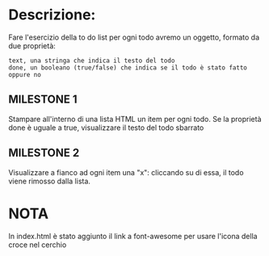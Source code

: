 # Descrizione:

Fare l'esercizio della to do list per ogni todo avremo un oggetto, formato da due proprietà:

    text, una stringa che indica il testo del todo
    done, un booleano (true/false) che indica se il todo è stato fatto oppure no

## MILESTONE 1
Stampare all'interno di una lista HTML un item per ogni todo. Se la proprietà done è uguale a true, visualizzare il testo del todo sbarrato

## MILESTONE 2
Visualizzare a fianco ad ogni item una "x": cliccando su di essa, il todo viene rimosso dalla lista.


# NOTA 
In index.html è stato aggiunto il link a font-awesome per usare l'icona della croce nel cerchio